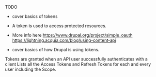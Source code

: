 TODO 

- cover basics of tokens

- A token is used to access protected resources.

- More info here https://www.drupal.org/project/simple_oauth
https://lightning.acquia.com/blog/using-content-api

- cover basics of how Drupal is using tokens.


Tokens are granted when an API user successfully authenticates with a client
Lists all the Access Tokens and Refresh Tokens for each and every user including the Scope.